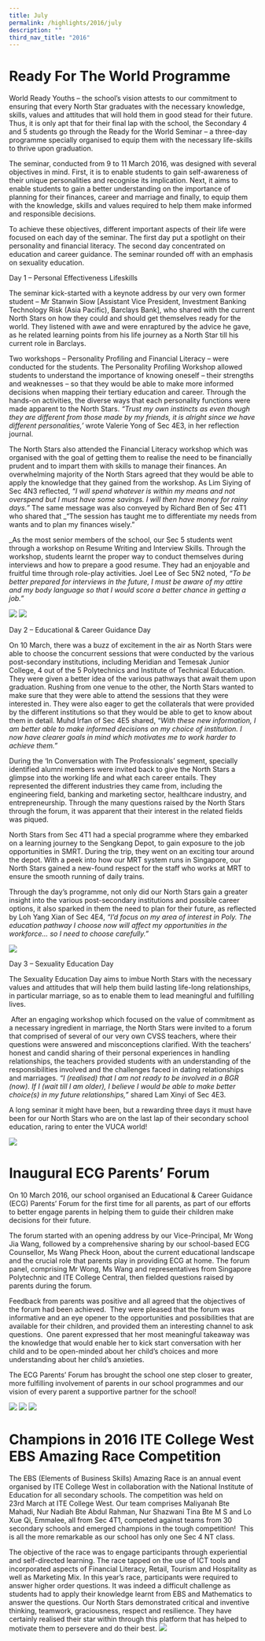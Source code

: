```yaml
---
title: July
permalink: /highlights/2016/july
description: ""
third_nav_title: "2016"
---
```

# Ready For The World Programme

World Ready Youths – the school’s vision attests to our commitment to ensuring that every North Star graduates with the necessary knowledge, skills, values and attitudes that will hold them in good stead for their future. Thus, it is only apt that for their final lap with the school, the Secondary 4 and 5 students go through the Ready for the World Seminar – a three-day programme specially organised to equip them with the necessary life-skills to thrive upon graduation.  
  
The seminar, conducted from 9 to 11 March 2016, was designed with several objectives in mind. First, it is to enable students to gain self-awareness of their unique personalities and recognise its implication. Next, it aims to enable students to gain a better understanding on the importance of planning for their finances, career and marriage and finally, to equip them with the knowledge, skills and values required to help them make informed and responsible decisions.  
  
To achieve these objectives, different important aspects of their life were focused on each day of the seminar. The first day put a spotlight on their personality and financial literacy. The second day concentrated on education and career guidance. The seminar rounded off with an emphasis on sexuality education.

Day 1 – Personal Effectiveness Lifeskills  
  
The seminar kick-started with a keynote address by our very own former student – Mr Stanwin Siow \[Assistant Vice President, Investment Banking Technology Risk (Asia Pacific), Barclays Bank\], who shared with the current North Stars on how they could and should get themselves ready for the world. They listened with awe and were enraptured by the advice he gave, as he related learning points from his life journey as a North Star till his current role in Barclays.

Two workshops – Personality Profiling and Financial Literacy – were conducted for the students. The Personality Profiling Workshop allowed students to understand the importance of knowing oneself – their strengths and weaknesses – so that they would be able to make more informed decisions when mapping their tertiary education and career. Through the hands-on activities, the diverse ways that each personality functions were made apparent to the North Stars. _“Trust my own instincts as even though they are different from those made by my friends, it is alright since we have different personalities,’_ wrote Valerie Yong of Sec 4E3, in her reflection journal.  
  
The North Stars also attended the Financial Literacy workshop which was organised with the goal of getting them to realise the need to be financially prudent and to impart them with skills to manage their finances. An overwhelming majority of the North Stars agreed that they would be able to apply the knowledge that they gained from the workshop. As Lim Siying of Sec 4N3 reflected, _“I will spend whatever is within my means and not overspend but I must have some savings. I will then have money for rainy days.”_ The same message was also conveyed by Richard Ben of Sec 4T1 who shared that _“The session has taught me to differentiate my needs from wants and to plan my finances wisely.”  
  
_As the most senior members of the school, our Sec 5 students went through a workshop on Resume Writing and Interview Skills. Through the workshop, students learnt the proper way to conduct themselves during interviews and how to prepare a good resume. They had an enjoyable and fruitful time through role-play activities. Joel Lee of Sec 5N2 noted, _“To be better prepared for interviews in the future, I must be aware of my attire and my body language so that I would score a better chance in getting a job.”_

![](/images/rwy.jpeg)
![](/images/rwy1.jpeg)

Day 2 – Educational & Career Guidance Day  
  
On 10 March, there was a buzz of excitement in the air as North Stars were able to choose the concurrent sessions that were conducted by the various post-secondary institutions, including Meridian and Temesak Junior College, 4 out of the 5 Polytechnics and Institute of Technical Education. They were given a better idea of the various pathways that await them upon graduation. Rushing from one venue to the other, the North Stars wanted to make sure that they were able to attend the sessions that they were interested in. They were also eager to get the collaterals that were provided by the different institutions so that they would be able to get to know about them in detail. Muhd Irfan of Sec 4E5 shared, “_With these new information, I am better able to make informed decisions on my choice of institution. I now have clearer goals in mind which motivates me to work harder to achieve them.”_  
  
During the ‘In Conversation with The Professionals’ segment, specially identified alumni members were invited back to give the North Stars a glimpse into the working life and what each career entails. They represented the different industries they came from, including the engineering field, banking and marketing sector, healthcare industry, and entrepreneurship. Through the many questions raised by the North Stars through the forum, it was apparent that their interest in the related fields was piqued.  
  
North Stars from Sec 4T1 had a special programme where they embarked on a learning journey to the Sengkang Depot, to gain exposure to the job opportunities in SMRT. During the trip, they went on an exciting tour around the depot. With a peek into how our MRT system runs in Singapore, our North Stars gained a new-found respect for the staff who works at MRT to ensure the smooth running of daily trains.  
  
Through the day’s programme, not only did our North Stars gain a greater insight into the various post-secondary institutions and possible career options, it also sparked in them the need to plan for their future, as reflected by Loh Yang Xian of Sec 4E4, _“I’d focus on my area of interest in Poly. The education pathway I choose now will affect my opportunities in the workforce… so I need to choose carefully.”_

![](/images/rwy2.jpeg)

Day 3 – Sexuality Education Day  
  
The Sexuality Education Day aims to imbue North Stars with the necessary values and attitudes that will help them build lasting life-long relationships, in particular marriage, so as to enable them to lead meaningful and fulfilling lives.

 After an engaging workshop which focused on the value of commitment as a necessary ingredient in marriage, the North Stars were invited to a forum that comprised of several of our very own CVSS teachers, where their questions were answered and misconceptions clarified. With the teachers’ honest and candid sharing of their personal experiences in handling relationships, the teachers provided students with an understanding of the responsibilities involved and the challenges faced in dating relationships and marriages. _“I (realised) that I am not ready to be involved in a BGR (now). If I (wait till I am older), I believe I would be able to make better choice(s) in my future relationships,”_ shared Lam Xinyi of Sec 4E3.

A long seminar it might have been, but a rewarding three days it must have been for our North Stars who are on the last lap of their secondary school education, raring to enter the VUCA world!

![](/images/rwy3.jpeg)

# Inaugural ECG Parents’ Forum
On 10 March 2016, our school organised an Educational & Career Guidance (ECG) Parents’ Forum for the first time for all parents, as part of our efforts to better engage parents in helping them to guide their children make decisions for their future.  
  
The forum started with an opening address by our Vice-Principal, Mr Wong Jia Wang, followed by a comprehensive sharing by our school-based ECG Counsellor, Ms Wang Pheck Hoon, about the current educational landscape and the crucial role that parents play in providing ECG at home. The forum panel, comprising Mr Wong, Ms Wang and representatives from Singapore Polytechnic and ITE College Central, then fielded questions raised by parents during the forum.  
  
Feedback from parents was positive and all agreed that the objectives of the forum had been achieved.  They were pleased that the forum was informative and an eye opener to the opportunities and possibilities that are available for their children, and provided them an interesting channel to ask questions.  One parent expressed that her most meaningful takeaway was the knowledge that would enable her to kick start conversation with her child and to be open-minded about her child’s choices and more understanding about her child’s anxieties.  
  
The ECG Parents’ Forum has brought the school one step closer to greater, more fulfilling involvement of parents in our school programmes and our vision of every parent a supportive partner for the school!

![](/images/ecg.jpeg)
![](/images/ecg1.jpeg)
![](/images/ecg2.jpeg)

# Champions in 2016 ITE College West EBS Amazing Race Competition

The EBS (Elements of Business Skills) Amazing Race is an annual event organised by ITE College West in collaboration with the National Institute of Education for all secondary schools. The competition was held on 23rd March at ITE College West. Our team comprises Maliyanah Bte Mahadi, Nur Nadiah Bte Abdul Rahman, Nur Shazwani Tina Bte M S and Lo Xue Qi, Emmalee, all from Sec 4T1, competed against teams from 30 secondary schools and emerged champions in the tough competition!  This is all the more remarkable as our school has only one Sec 4 NT class.  
  
The objective of the race was to engage participants through experiential and self-directed learning. The race tapped on the use of ICT tools and incorporated aspects of Financial Literacy, Retail, Tourism and Hospitality as well as Marketing Mix. In this year’s race, participants were required to answer higher order questions. It was indeed a difficult challenge as students had to apply their knowledge learnt from EBS and Mathematics to answer the questions. Our North Stars demonstrated critical and inventive thinking, teamwork, graciousness, respect and resilience. They have certainly realised their star within through this platform that has helped to motivate them to persevere and do their best.
![](/images/ebs1.jpeg)
